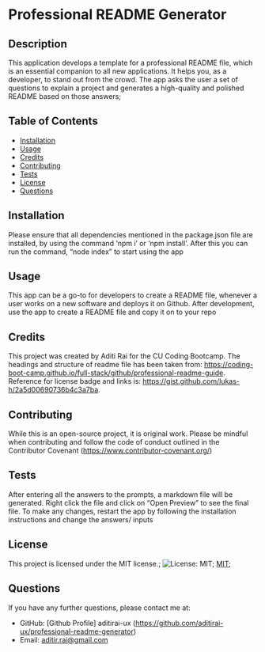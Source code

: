 
  # Professional README Generator
  ## Description
  This application develops a template for a professional README file, which is an essential companion to all new applications. It helps you, as a developer, to stand out from the crowd. The app asks the user a set of questions to explain a project and generates a high-quality and polished README based on those answers;
  ## Table of Contents

  - [Installation](#installation)
  - [Usage](#usage)
  - [Credits](#credits)
  - [Contributing](#contributing)
  - [Tests](#tests)
  - [License](#license)
  - [Questions](#questions)
    
  ## Installation
  Please ensure that all dependencies mentioned in the package.json file are installed, by using the command ‘npm i’ or ‘npm install’. After this you can run the command, “node index” to start using the app
  ## Usage 
  This app can be a go-to for developers to create a README file, whenever a user works on a new software and deploys it on Github. After development, use the app to create a README file and copy it on to your repo
  ## Credits
   This project was created by Aditi Rai for the CU Coding Bootcamp. The headings and structure of readme file has been taken from: https://coding-boot-camp.github.io/full-stack/github/professional-readme-guide. Reference for license badge and links is: https://gist.github.com/lukas-h/2a5d00690736b4c3a7ba.
  ## Contributing
  While this is an open-source project, it is original work. Please be mindful when contributing and follow the code of conduct outlined in the Contributor Covenant (https://www.contributor-covenant.org/)
  ## Tests
  After entering all the answers to the prompts, a markdown file will be generated. Right click the file and click on “Open Preview” to see the final file. To make any changes, restart the app by following the installation instructions and change the answers/ inputs
  ## License
  This project is licensed under the MIT license.;
  ![License: MIT](https://img.shields.io/badge/License-MIT-yellow.svg);
  [MIT](https://opensource.org/licenses/MIT);
  ## Questions
  If you have any further questions, please contact me at:
  - GitHub: [Github Profile] aditirai-ux (https://github.com/aditirai-ux/professional-readme-generator)
  - Email: aditir.rai@gmail.com